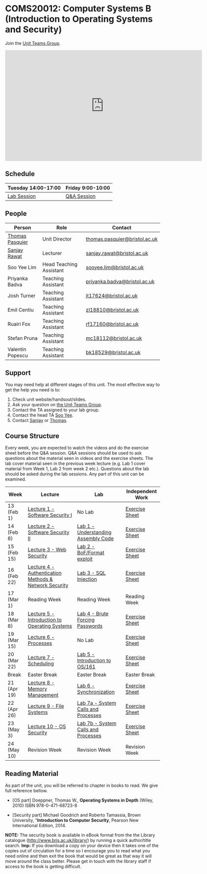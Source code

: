 # COMS20012: Computer Systems B (Introduction to Operating Systems and Security)

Join the [Unit Teams Group](https://teams.microsoft.com/l/team/19%3aff191de5355b4a6b88345c818e0020ce%40thread.tacv2/conversations?groupId=864bfa2b-91ca-4439-b9cf-c33e7d2d3fcb&tenantId=b2e47f30-cd7d-4a4e-a5da-b18cf1a4151b).

<iframe width="640" height="360" src="https://web.microsoftstream.com/embed/video/19108844-350e-4383-b7fb-0e82b9ab5bf4?autoplay=false&amp;showinfo=true" allowfullscreen style="border:none;"></iframe>

## Schedule

| Tuesday 14:00-17:00 | Friday 9:00-10:00 |
|---------------------|-------------------|
| [Lab Session](https://teams.microsoft.com/l/team/19%3aff191de5355b4a6b88345c818e0020ce%40thread.tacv2/conversations?groupId=864bfa2b-91ca-4439-b9cf-c33e7d2d3fcb&tenantId=b2e47f30-cd7d-4a4e-a5da-b18cf1a4151b)         | [Q&A Session](https://teams.microsoft.com/l/team/19%3aff191de5355b4a6b88345c818e0020ce%40thread.tacv2/conversations?groupId=864bfa2b-91ca-4439-b9cf-c33e7d2d3fcb&tenantId=b2e47f30-cd7d-4a4e-a5da-b18cf1a4151b)       |

## People

| Person          | Role               | Contact                                                               |
|-----------------|--------------------|-----------------------------------------------------------------------|
| [Thomas Pasquier](https://tfjmp.org/) | Unit Director           | [thomas.pasquier@bristol.ac.uk](mailto:thomas.pasquier@bristol.ac.uk) |
| [Sanjay Rawat](https://research-information.bris.ac.uk/en/persons/sanjay-rawat)    | Lecturer      | [sanjay.rawat@bristol.ac.uk](mailto:sanjay.rawat@bristol.ac.uk)       |
| Soo Yee Lim     | Head Teaching Assistant | [sooyee.lim@bristol.ac.uk](mailto:sooyee.lim@bristol.ac.uk)           |
| Priyanka Badva  | Teaching Assistant | [priyanka.badva@bristol.ac.uk](mailto:priyanka.badva@bristol.ac.uk)   |
| Josh Turner  | Teaching Assistant | [jt17624@bristol.ac.uk](mailto:jt17624@bristol.ac.uk)   |
| Emil Centiu  | Teaching Assistant | [zl18810@bristol.ac.uk](mailto:zl18810@bristol.ac.uk)   |
| Ruairi Fox  | Teaching Assistant | [rf17160@bristol.ac.uk](mailto:rf17160@bristol.ac.uk)   |
| Stefan Pruna  | Teaching Assistant | [mc18112@bristol.ac.uk](mailto:mc18112@bristol.ac.uk)   |
| Valentin Popescu  | Teaching Assistant | [bk18529@bristol.ac.uk](mailto:bk18529@bristol.ac.uk)   |

## Support

You may need help at different stages of this unit.
The most effective way to get the help you need is to:

1. Check unit website/handsout/slides.
2. Ask your question on [the Unit Teams Group](https://teams.microsoft.com/l/team/19%3aff191de5355b4a6b88345c818e0020ce%40thread.tacv2/conversations?groupId=864bfa2b-91ca-4439-b9cf-c33e7d2d3fcb&tenantId=b2e47f30-cd7d-4a4e-a5da-b18cf1a4151b).
3. Contact the TA assigned to your lab group.
4. Contact the head TA [Soo Yee](mailto:sooyee.lim@bristol.ac.uk).
5. Contact [Sanjay](mailto:sanjay.rawat@bristol.ac.uk) or [Thomas](mailto:thomas.pasquier@bristol.ac.uk).

## Course Structure

Every week, you are expected to watch the videos and do the exercise sheet before the Q&A session.
Q&A sessions should be used to ask questions about the material seen in videos and the exercise sheets.
The lab cover material seen in the previous week lecture (e.g. Lab 1 cover material from Week 1, Lab 2 from week 2 etc.).
Questions about the lab should be asked during the lab sessions.
Any part of this unit can be examined.

| Week | Lecture      | Lab          | Independent Work           |
|------|--------------|--------------|----------------------------|
| 13 (Feb 1)   | [Lecture 1 - Software Security I](lectures/LECTURE1.md)      | No Lab | [Exercise Sheet](exercises/EXERCISES1.md) |
| 14 (Feb 8)   | [Lecture 2 - Software Security II](lectures/LECTURE2.md)      | [Lab 1 - Understanding Assembly Code](labs/LAB1.md)  | [Exercise Sheet](exercises/EXERCISES2.md) |
| 15 (Feb 15)   | [Lecture 3 - Web Security](lectures/LECTURE3.md)  | [Lab 2 - BoF/Format exploit](labs/LAB2.md)  | [Exercise Sheet](exercises/EXERCISES3.md) |
| 16 (Feb 22)   | [Lecture 4 - Authentication Methods & Network Security](lectures/LECTURE4.md)    | [Lab 3 - SQL Injection](labs/LAB3.md)  | [Exercise Sheet](exercises/EXERCISES4.md) |
| 17 (Mar 1)  | Reading Week | Reading Week  | Reading Week |
| 18 (Mar 8)   | [Lecture 5 - Introduction to Operating Systems](lectures/LECTURE5.md)  | [Lab 4 - Brute Forcing Passwords](labs/LAB4.md)  | [Exercise Sheet](exercises/EXERCISES5.md) |
| 19 (Mar 15)   | [Lecture 6 - Processes](lectures/LECTURE6.md)       | No Lab  | [Exercise Sheet](exercises/EXERCISES6.md) |
| 20  (Mar 22)   | [Lecture 7 - Scheduling](lectures/LECTURE7.md)                | [Lab 5 - Introduction to OS/161](labs/LAB5.md)  | [Exercise Sheet](exercises/EXERCISES7.md) |
| Break  | Easter Break | Easter Break  | Easter Break |
| 21 (Apr 19)   | [Lecture 8 - Memory Management](lectures/LECTURE8.md)                 | [Lab 6 - Synchronization](labs/LAB6.md)  | [Exercise Sheet](exercises/EXERCISES8.md) |
| 22 (Apr 26)   | [Lecture 9 - File Systems](lectures/LECTURE9.md)                      | [Lab 7a - System Calls and Processes](labs/LAB7.md)  | [Exercise Sheet](exercises/EXERCISES9.md) |
| 23 (May 3)    | [Lecture 10 - OS Security](lectures/LECTURE10.md)                      | [Lab 7b - System Calls and Processes](labs/LAB7.md)  | [Exercise Sheet](exercises/EXERCISES10.md) |
| 24 (May 10)   | Revision Week                      | Revision Week   | Revision Week  |

## Reading Material

As part of the unit, you will be referred to chapter in books to read.
We give full reference bellow.

- [OS part] Doeppner, Thomas W., **Operating Systems in Depth** (Wiley, 2010) ISBN 978-0-471-68723-8

- [Security part] Michael Goodrich and Roberto Tamassia, Brown University, "**Introduction to Computer Security**, Pearson New International Edition, 2014.

**NOTE:** The security book is available in eBook format from the the Library catalogue (http://www.bris.ac.uk/library/) by running a quick author/title search. **Imp:** If you download a copy on your device then it takes one of the copies out of circulation for a time so I encourage you to read what you need online and then exit the book that would be great as that way it will move around the class better. Please get in touch with the library staff if access to the book is getting difficult.
